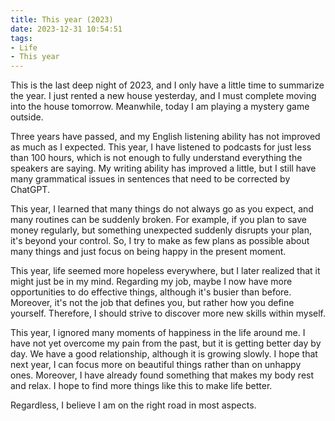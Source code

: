 ```yaml
---
title: This year (2023)
date: 2023-12-31 10:54:51
tags: 
- Life
- This year
---
```



This is the last deep night of 2023, and I only have a little time to summarize the year. I just rented a new house yesterday, and I must complete moving into the house tomorrow. Meanwhile, today I am playing a mystery game outside.

Three years have passed, and my English listening ability has not improved as much as I expected. This year, I have listened to podcasts for just less than 100 hours, which is not enough to fully understand everything the speakers are saying. My writing ability has improved a little, but I still have many grammatical issues in sentences that need to be corrected by ChatGPT.

This year, I learned that many things do not always go as you expect, and many routines can be suddenly broken. For example, if you plan to save money regularly, but something unexpected suddenly disrupts your plan, it's beyond your control. So, I try to make as few plans as possible about many things and just focus on being happy in the present moment.

This year, life seemed more hopeless everywhere, but I later realized that it might just be in my mind. Regarding my job, maybe I now have more opportunities to do effective things, although it's busier than before. Moreover, it's not the job that defines you, but rather how you define yourself. Therefore, I should strive to discover more new skills within myself.

This year, I ignored many moments of happiness in the life around me. I have not yet overcome my pain from the past, but it is getting better day by day. We have a good relationship, although it is growing slowly. I hope that next year, I can focus more on beautiful things rather than on unhappy ones. Moreover, I have already found something that makes my body rest and relax. I hope to find more things like this to make life better.

Regardless, I believe I am on the right road in most aspects.





